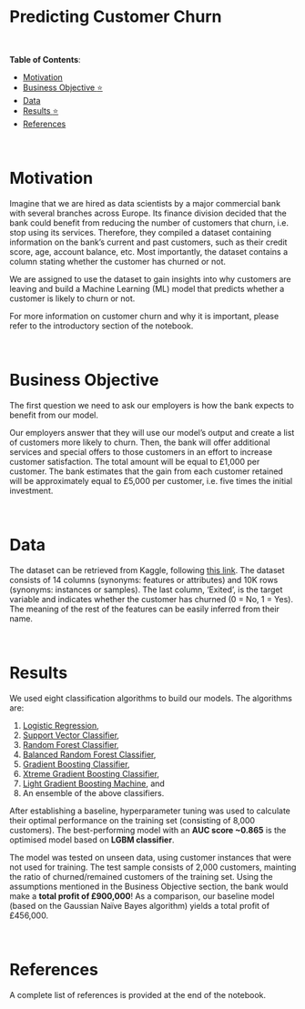 # Predicting Customer Churn

<br>

**Table of Contents**:

<!--ts-->
* [Motivation](#motivation)
* [Business Objective :star:](#business-objective)
* [Data](#data)
* [Results :star:](#results)
* [References](#references)
<!--te-->

<br>

# Motivation

Imagine that we are hired as data scientists by a major commercial bank with several branches across Europe. Its finance division decided that the bank could benefit from reducing the number of customers that churn, i.e. stop using its services. Therefore, they compiled a dataset containing information on the bank’s current and past customers, such as their credit score, age, account balance, etc. Most importantly, the dataset contains a column stating whether the customer has churned or not.

We are assigned to use the dataset to gain insights into why customers are leaving and build a Machine Learning (ML) model that predicts whether a customer is likely to churn or not.

For more information on customer churn and why it is important, please refer to the introductory section of the notebook.


<br>

# Business Objective

The first question we need to ask our employers is how the bank expects to benefit from our model.

Our employers answer that they will use our model’s output and create a list of customers more likely to churn. Then, the bank will offer additional services and special offers to those customers in an effort to increase customer satisfaction. The total amount will be equal to £1,000 per customer. The bank estimates that the gain from each customer retained will be approximately equal to £5,000 per customer, i.e. five times the initial investment.  


<br>

# Data

The dataset can be retrieved from Kaggle, following [this link](https://www.kaggle.com/adammaus/predicting-churn-for-bank-customers). The dataset consists of 14 columns (synonyms: features or attributes) and 10K rows (synonyms: instances or samples). The last column, ‘Exited’, is the target variable and indicates whether the customer has churned (0 = No, 1 = Yes). The meaning of the rest of the features can be easily inferred from their name.

<br>

# Results

We used eight classification algorithms to build our models. The algorithms are:

1) [Logistic Regression](https://scikit-learn.org/stable/modules/generated/sklearn.linear_model.LogisticRegression.html), <br>
2) [Support Vector Classifier](https://scikit-learn.org/stable/modules/generated/sklearn.svm.SVC.html#sklearn.svm.SVC), <br>
3) [Random Forest Classifier](https://scikit-learn.org/stable/modules/generated/sklearn.ensemble.RandomForestClassifier.html), <br>
4) [Balanced Random Forest Classifier](https://imbalanced-learn.org/stable/references/generated/imblearn.ensemble.BalancedRandomForestClassifier.html), <br>
5) [Gradient Boosting Classifier](https://scikit-learn.org/stable/modules/generated/sklearn.ensemble.GradientBoostingClassifier.html), <br>
6) [Xtreme Gradient Boosting Classifier](https://xgboost.readthedocs.io/en/latest/),
7) [Light Gradient Boosting Machine](https://lightgbm.readthedocs.io/en/latest/), and <br>
8) An ensemble of the above classifiers.

After establishing a baseline, hyperparameter tuning was used to calculate their optimal performance on the training set (consisting of 8,000 customers). The best-performing model with an **AUC score ~0.865** is the optimised model based on **LGBM classifier**.

The model was tested on unseen data, using customer instances that were not used for training. The test sample consists of 2,000 customers, mainting the ratio of churned/remained customers of the training set. Using the assumptions mentioned in the Business Objective section, the bank would make a **total profit of £900,000**! As a comparison, our baseline model (based on the Gaussian Naïve Bayes algorithm) yields a total profit of £456,000.

<br>

# References

A complete list of references is provided at the end of the notebook.

<br>
